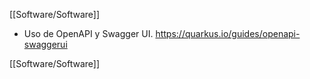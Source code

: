 [[Software/Software]]

- Uso de OpenAPI y Swagger UI.
	https://quarkus.io/guides/openapi-swaggerui

[[Software/Software]]
